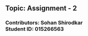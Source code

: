 ## Topic: Assignment - 2

### <strong> Contributors: </strong> Sohan Shirodkar <br> <strong> Student ID: </strong> 015266563
